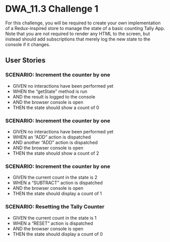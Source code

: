 # DWA_11.3 Challenge 1

For this challenge, you will be required to create your own implementation of a Redux-inspired store to manage the state of a basic counting Tally App. Note that you are not required to render any HTML to the screen, but instead should add subscriptions that merely log the new state to the console if it changes.

## User Stories

### SCENARIO: Increment the counter by one

- GIVEN no interactions have been performed yet
- WHEN the “getState” method is run
- AND the result is logged to the console
- AND the browser console is open
- THEN the state should show a count of 0

### SCENARIO: Increment the counter by one

- GIVEN no interactions have been performed yet
- WHEN an “ADD” action is dispatched
- AND another “ADD” action is dispatched
- AND the browser console is open
- THEN the state should show a count of 2

### SCENARIO: Increment the counter by one

- GIVEN the current count in the state is 2
- WHEN a “SUBTRACT” action is dispatched
- AND the browser console is open
- THEN the state should display a count of 1

### SCENARIO: Resetting the Tally Counter

- GIVEN the current count in the state is 1
- WHEN a “RESET” action is dispatched
- AND the browser console is open
- THEN the state should display a count of 0